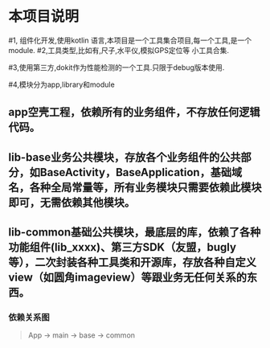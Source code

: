 # 本项目说明

#1, 组件化开发,使用kotlin 语言,本项目是一个工具集合项目,每一个工具,是一个module.
#2,工具类型,比如有,尺子,水平仪,模拟GPS定位等 小工具合集.

#3,使用第三方,dokit作为性能检测的一个工具.只限于debug版本使用.

#4,模块分为app,library和module
## app空壳工程，依赖所有的业务组件，不存放任何逻辑代码。
## lib-base业务公共模块，存放各个业务组件的公共部分，如BaseActivity，BaseApplication，基础域名，各种全局常量等，所有业务模块只需要依赖此模块即可，无需依赖其他模块。
## lib-common基础公共模块，最底层的库，依赖了各种功能组件(lib_xxxx)、第三方SDK（友盟，bugly等），二次封装各种工具类和开源库，存放各种自定义view（如圆角imageview）等跟业务无任何关系的东西。

### 依赖关系图
> App -> main -> base -> common


